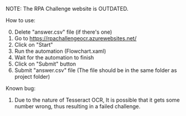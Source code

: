 NOTE: The RPA Challenge website is OUTDATED.


How to use:

0. Delete "answer.csv" file (if there's one)
1. Go to https://rpachallengeocr.azurewebsites.net/
2. Click on "Start"
3. Run the automation (Flowchart.xaml)
4. Wait for the automation to finish
5. Click on "Submit" button
6. Submit "answer.csv" file (The file should be in the same folder as project folder)

Known bug:
1. Due to the nature of Tesseract OCR, It is possible that it gets some number wrong, thus resulting in a failed challenge.

